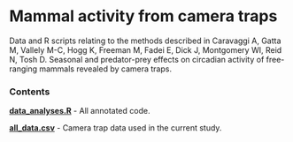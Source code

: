 # Mammal activity from camera traps

Data and R scripts relating to the methods described in Caravaggi A, Gatta M, Vallely M-C, Hogg K, Freeman M, Fadei E, Dick J, Montgomery WI, Reid N, Tosh D.  Seasonal and predator-prey effects on circadian activity of free-ranging mammals revealed by camera traps. 

### Contents

**[data_analyses.R](https://github.com/arcaravaggi/PeerJ_mammal_activity/blob/master/analyses.R)** - All annotated code.    

**[all_data.csv](https://github.com/arcaravaggi/PeerJ_mammal_activity/blob/master/giDAT.csv)** - Camera trap data used in the current study.    
